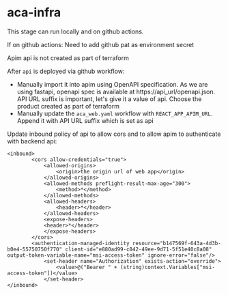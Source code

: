 # aca-infra

This stage can run locally and on github actions. 

If on github actions: Need to add github pat as environment secret

Apim api is not created as part of terraform

After ```api``` is deployed via github workflow:
 - Manually import it into apim using OpenAPI specification. As we are using fastapi, openapi spec is available at https://api_url/openapi.json. API URL suffix is important, let's give it a value of api. Choose the product created as part of terraform
 - Manually update the ```aca_web.yaml``` workflow with ```REACT_APP_APIM_URL```. Append it with API URL suffix which is set as api

Update inbound policy of api to allow cors and to allow apim to authenticate with backend api:

```
<inbound>
        <cors allow-credentials="true"> 
            <allowed-origins> 
                <origin>the origin url of web app</origin> 
            </allowed-origins> 
            <allowed-methods preflight-result-max-age="300"> 
                <method>*</method> 
            </allowed-methods> 
            <allowed-headers> 
                <header>*</header> 
            </allowed-headers> 
            <expose-headers> 
            <header>*</header> 
            </expose-headers> 
        </cors>
        <authentication-managed-identity resource="b147569f-643a-4d3b-b0e4-55750750f770" client-id="e880ad99-c842-49ee-9d71-5f51e40c8a08" output-token-variable-name="msi-access-token" ignore-error="false"/>
            <set-header name="Authorization" exists-action="override">
                <value>@("Bearer " + (string)context.Variables["msi-access-token"])</value>
            </set-header> 
</inbound>
```